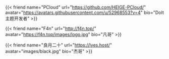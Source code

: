 # 



</br>

{{< friend name="PCloud" url="https://github.com/HEIGE-PCloud/" avatar="https://avatars.githubusercontent.com/u/52968553?v=4" bio="DoIt主题开发者" >}}



{{< friend name="F4n" url="http://f4n.top/" avatar="https://f4n.top/images/logo.jpg" bio="凡哥" >}}



{{< friend name="良月二十" url="https://lyes.host/" avatar="images/black.jpg" bio="杰哥" >}}


